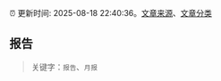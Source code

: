 :alarm_clock: 更新时间: 2025-08-18 22:40:36。[文章来源](/README.md)、[文章分类](/TAGS.md)

## 报告


> 关键字：`报告`、`月报`



